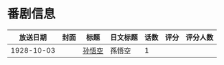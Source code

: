 # 番剧信息

|放送日期|封面|标题|日文标题|话数|评分|评分人数|
|---|---|---|---|---|---|---|
|1928-10-03||[孙悟空](https://bangumi.tv/subject/259015)|孫悟空|1|||
